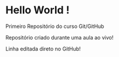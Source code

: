 # Hello World !

 Primeiro Repositório do curso Git/GitHub
 
Repositório criado durante uma aula ao vivo!

Linha editada direto no GitHub!
